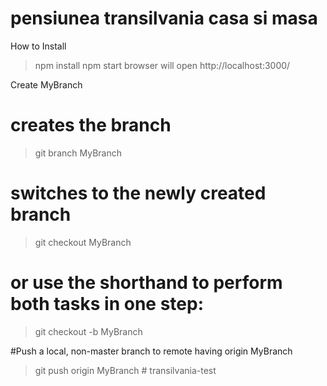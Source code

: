 # pensiunea transilvania casa si masa
How to Install
>npm install
>npm start
browser will open http://localhost:3000/

Create MyBranch
# creates the branch
>git branch MyBranch

# switches to the newly created branch
>git checkout MyBranch


# or use the shorthand to perform both tasks in one step:
>git checkout -b MyBranch

#Push a local, non-master branch to remote having origin MyBranch
>git push origin MyBranch
#   t r a n s i l v a n i a - t e s t  
 